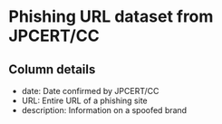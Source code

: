 # Phishing URL dataset from JPCERT/CC

## Column details

* date: Date confirmed by JPCERT/CC
* URL: Entire URL of a phishing site
* description: Information on a spoofed brand